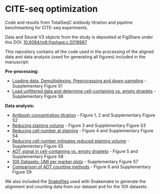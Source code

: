 # CITE-seq optimization
Code and results from TotalSeqC antibody titration and pipeline benchmarking for CITE-seq experiments.

Data and Seurat V3 objects from the study is deposited at FigShare under this DOI: [10.6084/m9.figshare.c.5018987](https://doi.org/10.6084/m9.figshare.c.5018987)

This repository contains all the code used in the processing of the aligned data and data analysis (used for generating all figures) included in the manuscript:

**Pre-processing:**
* [Loading data, Demultiplexing, Preprocessing and down-sampling](Demux_Preprocess_Downsample.md) - Supplementary Figure S1
* [Load unfiltered data and determine cell-containing vs. empty droplets](Load-unfiltered-data.md) - Supplementary Figure S6

**Data analysis:**
* [Antibody concentration titration](Antibody-titration.md) - Figure 1, 2 and Supplementary Figure S2
* [Reducing staining volume](Volume-titration.md) - Figure 3 and Supplementary Figure S3
* [Reducing cell number at staining](Cell-number-titration.md) - Figure 4 and Supplementary Figure S4
* [Reducing cell number mitigates reduced staining volume](Volume-and-cell-number-titration.md) - Supplementary Figure S5
* [ADT signal in cell-containing vs. empty droplets](ADT-reads-in-cells-vs-empty-drops.md) - Figure 5 and Supplementary Figure S8
* [10X Datasets: UMI per marker plots](10X-Datasets-UMI-per-marker.md) - Supplementary Figure S7
* [Comparison of ADT counting methods](ADT-counting-methods.md) - Figure 6 and Supplementary Figure S9

We also included the [Snakefiles](Snakemake/) used with Snakemake to generate the alignment and counting data from our dataset and for the 10X datasets.